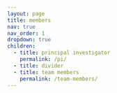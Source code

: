 ```yaml
---
layout: page
title: members
nav: true
nav_order: 1
dropdown: true
children:
  - title: principal investigator
    permalink: /pi/
  - title: divider
  - title: team members
    permalink: /team-members/
---
```

